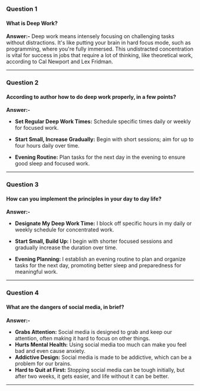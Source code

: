 ### Question 1
#### What is Deep Work?
**Answer:-** Deep work means intensely focusing on challenging tasks without distractions. It's like putting your brain in hard focus mode, such as programming, where you're fully immersed. This undistracted concentration is vital for success in jobs that require a lot of thinking, like theoretical work, according to Cal Newport and Lex Fridman.
<hr>

### Question 2
#### According to author how to do deep work properly, in a few points?

**Answer:-**
- **Set Regular Deep Work Times:** Schedule specific times daily or weekly for focused work.

- **Start Small, Increase Gradually:** Begin with short sessions; aim for up to four hours daily over time.

- **Evening Routine:** Plan tasks for the next day in the evening to ensure good sleep and focused work.
<hr>

### Question 3
#### How can you implement the principles in your day to day life?

**Answer:-**
- **Designate My Deep Work Time:** I block off specific hours in my daily or weekly schedule for concentrated work.

- **Start Small, Build Up:** I begin with shorter focused sessions and gradually increase the duration over time.

- **Evening Planning:** I establish an evening routine to plan and organize tasks for the next day, promoting better sleep and preparedness for meaningful work.
<hr>

### Question 4
#### What are the dangers of social media, in brief?

**Answer:-**
- **Grabs Attention:** Social media is designed to grab and keep our attention, often making it hard to focus on other things.
- **Hurts Mental Health:** Using social media too much can make you feel bad and even cause anxiety.
- **Addictive Design:** Social media is made to be addictive, which can be a problem for our brains.
- **Hard to Quit at First:** Stopping social media can be tough initially, but after two weeks, it gets easier, and life without it can be better.
<hr>
